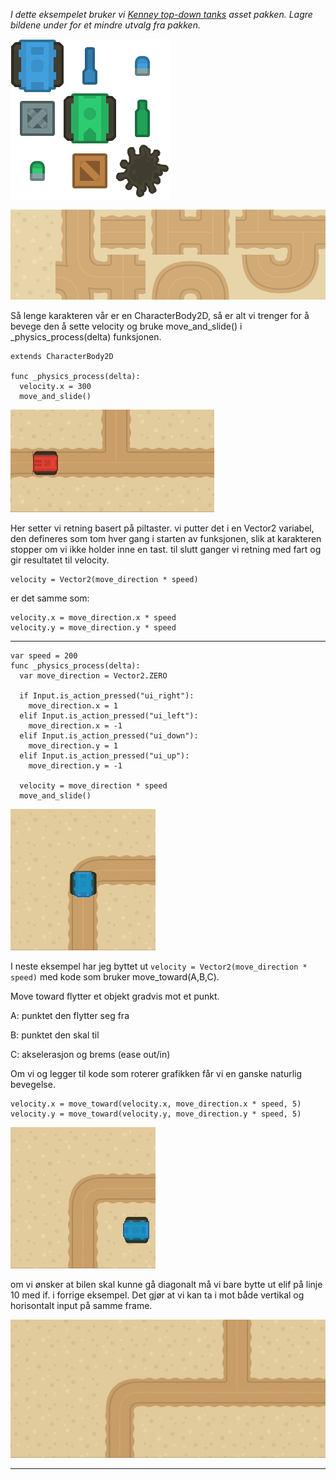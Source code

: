 *I dette eksempelet bruker vi [Kenney top-down tanks](https://www.kenney.nl/assets/top-down-tanks-redux) asset pakken. Lagre bildene under for et mindre utvalg fra pakken.*

![tanks-smiple.png](../media/tanks-simple.png)

![tanks-terrain.png](../media/tanks-terrain.png)

Så lenge karakteren vår er en CharacterBody2D, så er alt vi trenger for å bevege den å sette velocity og bruke move_and_slide() i _physics_process(delta) funksjonen. 

```gdscript
extends CharacterBody2D

func _physics_process(delta):
  velocity.x = 300
  move_and_slide()
```

![](../media/4_spillerkontrol4.gif)

Her setter vi retning basert på piltaster. vi putter det i en Vector2 variabel, den defineres som tom hver gang i starten av funksjonen, slik at karakteren stopper om vi ikke holder inne en tast. til slutt ganger vi retning med fart og gir resultatet til velocity.

```gdscript
velocity = Vector2(move_direction * speed)
```

er det samme som:

```gdscript
velocity.x = move_direction.x * speed
velocity.y = move_direction.y * speed
```

---

```gdscript
var speed = 200
func _physics_process(delta):
  var move_direction = Vector2.ZERO

  if Input.is_action_pressed("ui_right"):
    move_direction.x = 1
  elif Input.is_action_pressed("ui_left"):
    move_direction.x = -1
  elif Input.is_action_pressed("ui_down"):
    move_direction.y = 1
  elif Input.is_action_pressed("ui_up"):
    move_direction.y = -1

  velocity = move_direction * speed
  move_and_slide()
```

![](../media/4_spillerkontrol1.gif)

I neste eksempel har jeg byttet ut `velocity = Vector2(move_direction * speed)` med kode som bruker move_toward(A,B,C).  

Move toward flytter et objekt gradvis mot et punkt.  

A: punktet den flytter seg fra  

B: punktet den skal til  

C: akselerasjon og brems (ease out/in)  

Om vi og legger til kode som roterer grafikken får vi en ganske naturlig bevegelse.

```gdscript
velocity.x = move_toward(velocity.x, move_direction.x * speed, 5)
velocity.y = move_toward(velocity.y, move_direction.y * speed, 5)
```

![](../media/4_spillerkontrol2.gif)

om vi ønsker at bilen skal kunne gå diagonalt må vi bare bytte ut elif på linje 10 med if. i forrige eksempel. Det gjør at vi kan ta i mot både vertikal og horisontalt input på samme frame.

![](../media/4_spillerkontrol3.gif)

---
